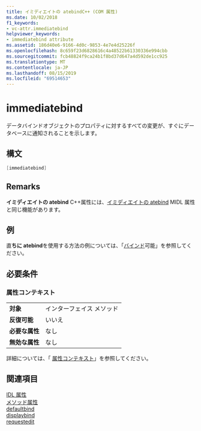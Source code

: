 ```yaml
---
title: イミディエイトの atebindC++ (COM 属性)
ms.date: 10/02/2018
f1_keywords:
- vc-attr.immediatebind
helpviewer_keywords:
- immediatebind attribute
ms.assetid: 186d40e6-9166-4d0c-9853-4e7e4d25226f
ms.openlocfilehash: 8c659f23d6828616c4a48522b61330336e994cbb
ms.sourcegitcommit: fcb48824f9ca24b1f8bd37d647a4d592de1cc925
ms.translationtype: MT
ms.contentlocale: ja-JP
ms.lasthandoff: 08/15/2019
ms.locfileid: "69514653"
---
```

# <a name="immediatebind"></a>immediatebind

データバインドオブジェクトのプロパティに対するすべての変更が、すぐにデータベースに通知されることを示します。

## <a name="syntax"></a>構文

```cpp
[immediatebind]
```

## <a name="remarks"></a>Remarks

**イミディエイトの atebind** C++属性には、[イミディエイトの atebind](/windows/win32/Midl/immediatebind) MIDL 属性と同じ機能があります。

## <a name="example"></a>例

直**ちに atebind**を使用する方法の例については、「[バインド](bindable.md)可能」を参照してください。

## <a name="requirements"></a>必要条件

### <a name="attribute-context"></a>属性コンテキスト

|||
|-|-|
|**対象**|インターフェイス メソッド|
|**反復可能**|いいえ|
|**必要な属性**|なし|
|**無効な属性**|なし|

詳細については、「 [属性コンテキスト](cpp-attributes-com-net.md#contexts)」を参照してください。

## <a name="see-also"></a>関連項目

[IDL 属性](idl-attributes.md)<br/>
[メソッド属性](method-attributes.md)<br/>
[defaultbind](defaultbind.md)<br/>
[displaybind](displaybind.md)<br/>
[requestedit](requestedit.md)